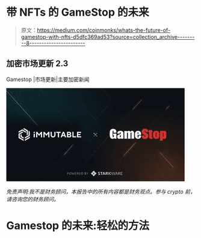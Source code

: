 # 带 NFTs 的 GameStop 的未来

> 原文：<https://medium.com/coinmonks/whats-the-future-of-gamestop-with-nfts-d5dfc369ad53?source=collection_archive---------8----------------------->

## 加密市场更新 2.3

Gamestop |市场更新|主要加密新闻

![](img/39690b2e4818464c9e9a336d687dc221.png)

*免责声明:我不是财务顾问，本报告中的所有内容都是财务观点。参与 crypto 前，请咨询您的财务顾问。*

# Gamestop 的未来:轻松的方法
